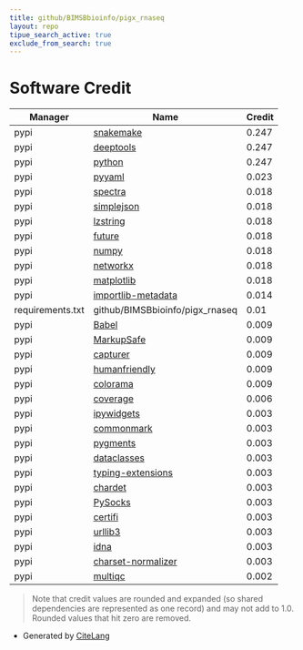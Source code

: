 ```yaml
---
title: github/BIMSBbioinfo/pigx_rnaseq
layout: repo
tipue_search_active: true
exclude_from_search: true
---
```

# Software Credit

|Manager|Name|Credit|
|-------|----|------|
|pypi|[snakemake](https://snakemake.readthedocs.io)|0.247|
|pypi|[deeptools](http://pypi.python.org/pypi/deepTools/)|0.247|
|pypi|[python](http://www.python.org/2.5)|0.247|
|pypi|[pyyaml](https://pyyaml.org/)|0.023|
|pypi|[spectra](http://github.com/jsvine/spectra)|0.018|
|pypi|[simplejson](https://github.com/simplejson/simplejson)|0.018|
|pypi|[lzstring](https://github.com/gkovacs/lz-string-python)|0.018|
|pypi|[future](https://python-future.org)|0.018|
|pypi|[numpy](https://www.numpy.org)|0.018|
|pypi|[networkx](https://networkx.org/)|0.018|
|pypi|[matplotlib](https://matplotlib.org)|0.018|
|pypi|[importlib-metadata](https://pypi.org/project/importlib-metadata)|0.014|
|requirements.txt|github/BIMSBbioinfo/pigx_rnaseq|0.01|
|pypi|[Babel](https://pypi.org/project/Babel)|0.009|
|pypi|[MarkupSafe](https://pypi.org/project/MarkupSafe)|0.009|
|pypi|[capturer](https://pypi.org/project/capturer)|0.009|
|pypi|[humanfriendly](https://pypi.org/project/humanfriendly)|0.009|
|pypi|[colorama](https://pypi.org/project/colorama)|0.009|
|pypi|[coverage](https://pypi.org/project/coverage)|0.006|
|pypi|[ipywidgets](http://ipython.org)|0.003|
|pypi|[commonmark](https://pypi.org/project/commonmark)|0.003|
|pypi|[pygments](https://pypi.org/project/pygments)|0.003|
|pypi|[dataclasses](https://pypi.org/project/dataclasses)|0.003|
|pypi|[typing-extensions](https://pypi.org/project/typing-extensions)|0.003|
|pypi|[chardet](https://pypi.org/project/chardet)|0.003|
|pypi|[PySocks](https://pypi.org/project/PySocks)|0.003|
|pypi|[certifi](https://pypi.org/project/certifi)|0.003|
|pypi|[urllib3](https://pypi.org/project/urllib3)|0.003|
|pypi|[idna](https://pypi.org/project/idna)|0.003|
|pypi|[charset-normalizer](https://pypi.org/project/charset-normalizer)|0.003|
|pypi|[multiqc](http://multiqc.info)|0.002|


> Note that credit values are rounded and expanded (so shared dependencies are represented as one record) and may not add to 1.0. Rounded values that hit zero are removed.


- Generated by [CiteLang](https://github.com/vsoch/citelang)
